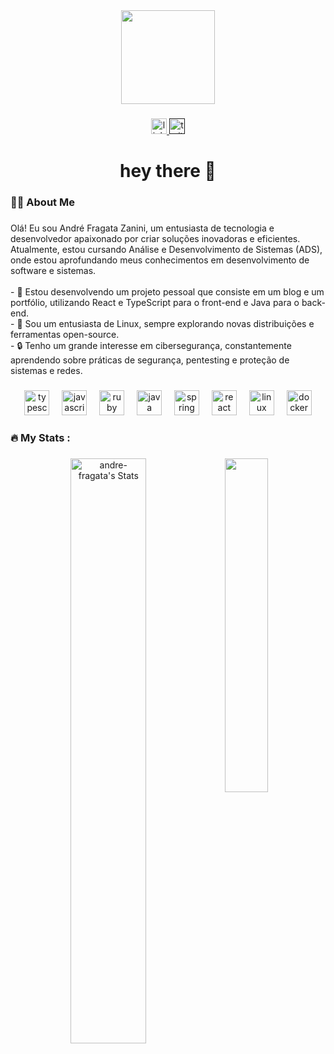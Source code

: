 <div align="center">
  <img height="150" src="https://camo.githubusercontent.com/62da68eb62b1e5f175f7d1f0191dd89a653d7908feb22d37d4a0ab07365d6791/68747470733a2f2f6d656469612e67697068792e636f6d2f6d656469612f4d3967624264396e6244724f5475314d71782f67697068792e676966"  />
</div>

###

<div align="center">
  <a href="https://www.linkedin.com/in/andr%C3%A9-fragata-zanini-b6902a205/?trk=opento_sprofile_topcard">
    <img src="https://img.shields.io/static/v1?message=LinkedIn&logo=linkedin&label=&color=0077B5&logoColor=white&labelColor=&style=for-the-badge" height="25" alt="linkedin logo"  />
  </a>
   <a href="">
    <img src="https://img.shields.io/static/v1?message=Twitter&logo=twitter&label=&color=1DA1F2&logoColor=white&labelColor=&style=for-the-badge" height="25" alt="twitter logo"  />
   </a>
</div>
  
  

###

<h1 align="center">hey there 👋</h1>

###

<h3 align="left">👩‍💻  About Me</h3>

###

<p align="left">
Olá! Eu sou André Fragata Zanini, um entusiasta de tecnologia e desenvolvedor apaixonado por criar soluções inovadoras e eficientes. Atualmente, estou cursando Análise e Desenvolvimento de Sistemas (ADS), onde estou aprofundando meus conhecimentos em desenvolvimento de software e sistemas.
<br><br>
- 🔭 Estou desenvolvendo um projeto pessoal que consiste em um blog e um portfólio, utilizando React e TypeScript para o front-end e Java para o back-end.
<br>
- 🌱 Sou um entusiasta de Linux, sempre explorando novas distribuições e ferramentas open-source.
<br>
- 🔒 Tenho um grande interesse em cibersegurança, constantemente aprendendo sobre práticas de segurança, pentesting e proteção de sistemas e redes.
<br>

###

<div align="center">
  <img src="https://cdn.jsdelivr.net/gh/devicons/devicon/icons/typescript/typescript-original.svg" height="40" alt="typescript logo" />
  <img width="12" />
  <img src="https://cdn.jsdelivr.net/gh/devicons/devicon/icons/javascript/javascript-original.svg" height="40" alt="javascript logo" />
  <img width="12" />
  <img src="https://cdn.jsdelivr.net/gh/devicons/devicon/icons/ruby/ruby-plain-wordmark.svg" height="40" alt="ruby logo" />
  <img width="12" />
  <img src="https://cdn.jsdelivr.net/gh/devicons/devicon/icons/java/java-original-wordmark.svg" height="40" alt="java logo" />
  <img width="12" />
  <img src="https://cdn.jsdelivr.net/gh/devicons/devicon/icons/spring/spring-original-wordmark.svg" height="40" alt="spring boot logo" />
  <img width="12" />
  <img src="https://cdn.jsdelivr.net/gh/devicons/devicon/icons/react/react-original-wordmark.svg" height="40" alt="react logo" />
  <img width="12" />
  <img src="https://cdn.jsdelivr.net/gh/devicons/devicon/icons/linux/linux-original.svg" height="40" alt="linux logo" />
  <img width="12" />
  <img src="https://cdn.jsdelivr.net/gh/devicons/devicon/icons/docker/docker-plain-wordmark.svg" height="40" alt="docker logo" />
</div>


###

<h3 align="left">🔥   My Stats :</h3>

###

<div align="center">
  <img src="https://github-readme-stats.vercel.app/api?username=andre-fragata&theme=vue-dark&show_icons=true&hide_border=true&count_private=true" alt="andre-fragata's Stats" style="display: inline-block; vertical-align: top; width: 49%;" />
  <img src="https://github-readme-stats.vercel.app/api/top-langs/?username=andre-fragata&theme=vue-dark&show_icons=true&hide_border=true&layout=compact" style="display: inline-block; vertical-align: top; width: 37%;" />
</div>





###
